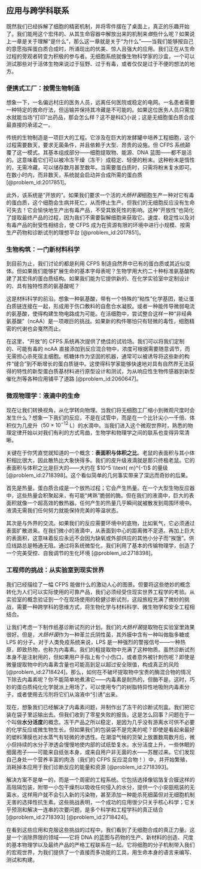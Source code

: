 ## 应用与跨学科联系

既然我们已经拆解了细胞的精密机制，并将零件摆在了桌面上，真正的乐趣开始了。我们能用这个宏伟的、从其生命容器中解放出来的机制来*做*些什么呢？如果说上一章是关于理解“是什么”，那么这一章就是关于“为什么”——当我们能够按自己的意愿指挥蛋白质合成时，所涌现出的优美、惊人且强大的应用。我们正在从生命过程的旁观者转变为积极的参与者。无细胞系统就像生物科学家的沙盒，一个可以测试那些对于活体生物来说过于狂野、过于有毒，或者仅仅是过于不便的想法的地方。

### 便携式工厂：按需生物制造

想象一下，一名偏远村庄的医务人员，远离任何医院或稳定的电网。一名患者需要一种特定的救命疗法，但运输并保持其冷藏是不可能的。如果这位医务人员只需加水就能当场“打印”出药品，那会怎么样？这不是科幻小说；这是无细胞蛋白质合成最直接的承诺之一。

传统的生物制造是一项巨大的工程。它涉及在巨大的发酵罐中培养工程细胞，这个过程需要数天，要求无菌条件，并且依赖于大型、昂贵的设施。但 CFPS 系统颠覆了这一模式。其基本组成部分——细胞提取物、能源、DNA 蓝图——都不是活的。这意味着它们可以被冷冻干燥（冻干）成稳定、轻便的粉末。这种粉末是惰性的，无需冷藏，可以储存数月甚至数年。当需要蛋白质时，只需将粉末复水即可。在数小时内，而非数天，系统就会启动并合成所需的蛋白质 [@problem_id:2017851]。

此外，该系统是“开放的”。如果我们要求一个活的*大肠杆菌*细胞生产一种对它有毒的蛋白质，这个细胞会生病并死亡，从而停止生产。但我们的无细胞反应没有生命可失去！它会愉快地生产出有毒产品，不受其致死性的影响。这种“开放性”也简化了提取最终产品的过程，因为我们不需要裂解细胞来获取它。速度、稳定性以及对有毒产品的耐受性相结合，使 CFPS 成为在资源有限的环境中进行小规模、按需生产药物和诊断试剂的理想平台 [@problem_id:2017851]。

### 生物构筑：一门新材料科学

到目前为止，我们讨论的都是利用 CFPS 制造自然界中已有的蛋白质或其近似变体。但如果我们能够扩展生命的基本字母表呢？生物学用大约二十种标准氨基酸构建了其宏伟的蛋白质结构。如果我们能为它提供新的、在化学实验室中定制设计的、具有独特性质的氨基酸呢？

这是材料科学的前沿。想象一种氨基酸，带有一个特殊的“粘性”化学基团，能让蛋白质链连接在一起，形成用于伤口敷料的自愈合水凝胶。或者一种能传导微弱电流的氨基酸，使得构建生物电路成为可能。在活细胞中，尝试整合这样一种“非经典氨基酸”（ncAA）是一项艰巨的挑战。如果新的构件哪怕只有轻微的毒性，细胞精密的代谢也会戛然而止。

在这里，“开放”的 CFPS 系统再次提供了绝佳的试验场。我们可以将我们定制的、可能有毒的 ncAA 直接添加到反应混合物中，浓度可根据需要随意调节，而无需担心杀死宿主细胞。核糖体作为坚固的机器，通常可以被诱导将这些新的构件“缝合”到不断增长的蛋白质链中。这使得科学家能够快速地对具有自然界无法获得的特性的新型蛋白质基材料进行原型设计和测试，为从响应性生物传感器到新型催化剂等各种应用铺平了道路 [@problem_id:2060647]。

### 微观物理学：液滴中的生命

现在让我们转换视角，从化学转向物理。当我们将无细胞工厂缩小到微观尺度时会发生什么？想象一下我们的反应，不是在试管中，而是在一个比针尖小一千倍、体积仅为几皮升（$50 \times 10^{-12}$ L）的水滴中。当我们进入这个微观世界时，熟悉的物理定律开始以对我们有利的方式弯曲，生物学和物理学之间的联系也变得异常清晰。

关键在于你凭直觉就知道的一个概念：**表面积与体积之比**。老鼠的表面积与其小体积相比很大，因此散热比大象快得多。我们的皮升级液滴就是那只终极老鼠。它的表面积与体积之比是巨大的——大约在 $10^5 \\text{ m}^{-1}$ 的量级 [@problem_id:2718398]。这个看似简单的几何事实带来了深远而奇妙的后果。

首先是热量。蛋白质合成是一个放热过程；它会产生热量。在一个大型生物反应器中，这些热量会积聚起来，有可能“烤熟”脆弱的酶。但在我们的液滴中，巨大的表面积就像一个超高效的散热器。任何产生的热量几乎瞬间就被散发到周围环境中。液滴无需我们任何努力就能保持完美的等温状态。

其次是与外界的交流。如果我们的反应需要环境中的底物，比如氧气，它必须通过表面扩散进来。在我们微小的液滴中，从表面到中心的距离微不足道。再加上巨大的表面积，这意味着反应永远不会因为缺氧或外部供应的其他小分子而“挨饿”。供应线路总是畅通无阻。通过将系统微型化，我们利用了基本的传输物理学，创造了一个完美受控、自我调节的生化环境 [@problem_id:2718398]。

### 工程师的挑战：从实验室到现实世界

我们已经描绘了一幅 CFPS 能做什么的激动人心的图景。但要将这些绝妙的概念转化为人们可以实际使用的可靠产品，我们必须经受住现实世界工程学的考验。从实验室的概念验证到一个在现场使用的稳健诊断试剂，这段旅程充满了微妙的挑战，需要一种跨学科的思维方式，将生物化学与材料科学、微生物学和安全工程相结合。

让我们考虑一下制作纸基诊断试剂的计划。我们的*大肠杆菌*提取物在实验室里效果很好。但是，*大肠杆菌*作为一种革兰氏阴性菌，其外膜中含有一种叫做脂多糖或 LPS 的分子。对于人类免疫系统来说，LPS 是一种强烈的警报信号——一种热原，即致热物，也称为内毒素。我们的粗提取物中充满了这种物质。虽然诊断试剂本身不是注射用的，但如果用户手指上有个小伤口，或者意外被针刺伤呢？即使是微量提取物中的内毒素含量也可能高到足以超过安全限值，构成真正的风险 [@problem_id:2718424]。那么，如何在不破坏提取物中宝贵的酶混合物的情况下除去内毒素呢？你不能简单地煮沸它——内毒素是耐热的，但酶不是。这时，巧妙的蛋白质纯化化学就派上用场了，可以使用专门的树脂特异性地吸附内毒素分子，或者使用去污剂将它们从溶液中“引诱”出来。

现在，想象我们已经解决了内毒素问题，并制作出了冻干的诊断试剂盒。我们把它装在袋子里运输出去。但我们收到了零星失败的报告。这是怎么回事？问题在于一个叫做**水分活度**的概念。冻干产品之所以稳定，是因为几乎没有游离水可供不必要的化学反应或微生物生长。但如果我们的包装袋不是完美的呢？即使是看起来最好的塑料薄膜也对水蒸气有轻微的渗透性。在潮湿气候的货架上放置数周数月后，微小但持续的水分子渗透会慢慢地使内部的试纸垫复水。水分活度上升，一些休眠的细菌孢子——可能来自纸张本身，或来自用户非无菌的水——苏醒过来。它们发现自己身处一个营养丰富的肉汤（我们的 CFPS 反应混合物！）中，并开始繁殖，消耗掉本应用于我们诊断反应的能量和资源 [@problem_id:2718393]。

解决方案不是单一的，而是一个周密的工程系统。它包括选择像铝箔复合膜这样的高阻隔包装，附带一小包干燥剂以吸收任何侵入的水分，提供一个小安瓿瓶装的无菌水，这样用户就不会引入新的污染物，甚至添加一种能杀死细菌但对无细胞机制无害的选择性抗生素。这些挑战表明，一个成功的应用很少只关乎核心科学；它关乎预测和解决一连串的次要问题，是多个科学和工程学科的真正结合 [@problem_id:2718393] [@problem_id:2718424]。

在看到这些应用和克服这些挑战的过程中，我们看到了无细胞合成的真正力量。这是一个消除界限的领域——它将 DNA 的蓝图与药物的生产、新材料的创造、尺度的基本物理学以及最终产品的严格工程联系在一起。它将细胞的分子机制带入我们的宏观世界，为我们提供了一个直接而多功能的工具，用生命本身的语言来编写、测试和构建。